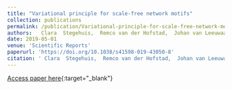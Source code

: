 ```yaml
---
title: "Variational principle for scale-free network motifs"
collection: publications
permalink: /publication/Variational-principle-for-scale-free-network-motifs 
authors:   Clara  Stegehuis,  Remco van der Hofstad,  Johan van Leeuwaarden
date: 2019-05-01
venue: 'Scientific Reports'
paperurl: 'https://doi.org/10.1038/s41598-019-43050-8'
citation: ' Clara  Stegehuis,  Remco van der Hofstad,  Johan van Leeuwaarden,  Scientific Reports, 2019.'
---
```

[Access paper here](https://doi.org/10.1038/s41598-019-43050-8){:target="_blank"}

